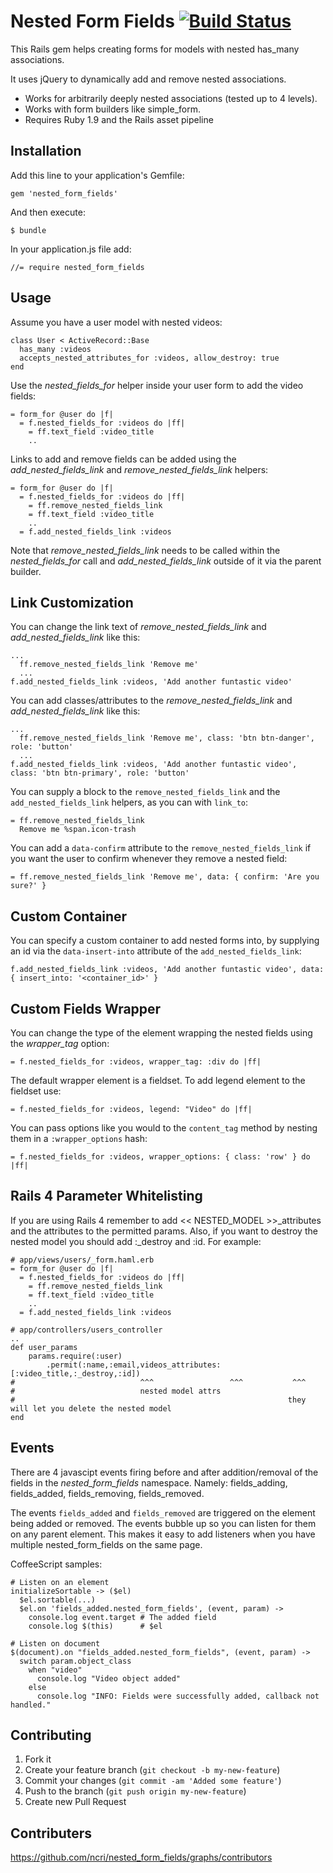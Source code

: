 # Nested Form Fields [![Build Status](https://secure.travis-ci.org/ncri/nested_form_fields.png)](http://travis-ci.org/ncri/nested_form_fields)

This Rails gem helps creating forms for models with nested has_many associations.

It uses jQuery to dynamically add and remove nested associations.

- Works for arbitrarily deeply nested associations (tested up to 4 levels).
- Works with form builders like simple_form.
- Requires Ruby 1.9 and the Rails asset pipeline



## Installation

Add this line to your application's Gemfile:

    gem 'nested_form_fields'

And then execute:

    $ bundle

In your application.js file add:

    //= require nested_form_fields

## Usage

Assume you have a user model with nested videos:

    class User < ActiveRecord::Base
      has_many :videos
      accepts_nested_attributes_for :videos, allow_destroy: true
    end

Use the *nested_fields_for* helper inside your user form to add the video fields:

    = form_for @user do |f|
      = f.nested_fields_for :videos do |ff|
        = ff.text_field :video_title
        ..

Links to add and remove fields can be added using the *add_nested_fields_link* and *remove_nested_fields_link* helpers:

    = form_for @user do |f|
      = f.nested_fields_for :videos do |ff|
        = ff.remove_nested_fields_link
        = ff.text_field :video_title
        ..
      = f.add_nested_fields_link :videos

Note that *remove_nested_fields_link* needs to be called within the *nested_fields_for* call and *add_nested_fields_link* outside of it via the parent builder.

## Link Customization

You can change the link text of *remove_nested_fields_link* and *add_nested_fields_link* like this:

    ...
      ff.remove_nested_fields_link 'Remove me'
      ...
    f.add_nested_fields_link :videos, 'Add another funtastic video'

You can add classes/attributes to the  *remove_nested_fields_link* and *add_nested_fields_link* like this:

    ...
      ff.remove_nested_fields_link 'Remove me', class: 'btn btn-danger', role: 'button'
      ...
    f.add_nested_fields_link :videos, 'Add another funtastic video', class: 'btn btn-primary', role: 'button'
    
You can supply a block to the `remove_nested_fields_link` and the `add_nested_fields_link` helpers, as you can with `link_to`:

```haml
= ff.remove_nested_fields_link
  Remove me %span.icon-trash
```

You can add a `data-confirm` attribute to the `remove_nested_fields_link` if you want the user to confirm whenever they remove a nested field: 

```haml
= ff.remove_nested_fields_link 'Remove me', data: { confirm: 'Are you sure?' }
```

## Custom Container

You can specify a custom container to add nested forms into, by supplying an id via the `data-insert-into` attribute of the `add_nested_fields_link`:

    f.add_nested_fields_link :videos, 'Add another funtastic video', data: { insert_into: '<container_id>' }

## Custom Fields Wrapper

You can change the type of the element wrapping the nested fields using the *wrapper_tag* option:

    = f.nested_fields_for :videos, wrapper_tag: :div do |ff|

The default wrapper element is a fieldset. To add legend element to the fieldset use:

    = f.nested_fields_for :videos, legend: "Video" do |ff|

You can pass options like you would to the `content_tag` method by nesting them in a `:wrapper_options` hash:

    = f.nested_fields_for :videos, wrapper_options: { class: 'row' } do |ff|

## Rails 4 Parameter Whitelisting

If you are using Rails 4 remember to add << NESTED_MODEL >>_attributes and the attributes to the permitted params. 
Also, if you want to destroy the nested model you should add :_destroy and :id.
For example:

    # app/views/users/_form.haml.erb
    = form_for @user do |f|
      = f.nested_fields_for :videos do |ff|
        = ff.remove_nested_fields_link
        = ff.text_field :video_title
        ..
      = f.add_nested_fields_link :videos
      
    # app/controllers/users_controller
    ..
    def user_params
        params.require(:user)
            .permit(:name,:email,videos_attributes:[:video_title,:_destroy,:id])
    #                            ^^^                 ^^^           ^^^
    #                            nested model attrs  
    #                                                             they will let you delete the nested model                    
    end

## Events

There are 4 javascipt events firing before and after addition/removal of the fields in the *nested_form_fields* namespace. Namely:
    fields_adding, fields_added, fields_removing, fields_removed.

The events `fields_added` and `fields_removed` are triggered on the element being added or removed. The events bubble up so you can listen for them on any parent element.
This makes it easy to add listeners when you have multiple nested_form_fields on the same page.

CoffeeScript samples:

    # Listen on an element
    initializeSortable -> ($el)
      $el.sortable(...)
      $el.on 'fields_added.nested_form_fields', (event, param) -> 
        console.log event.target # The added field
        console.log $(this)      # $el

    # Listen on document
    $(document).on "fields_added.nested_form_fields", (event, param) ->
      switch param.object_class
        when "video"
          console.log "Video object added"
        else
          console.log "INFO: Fields were successfully added, callback not handled."


## Contributing

1. Fork it
2. Create your feature branch (`git checkout -b my-new-feature`)
3. Commit your changes (`git commit -am 'Added some feature'`)
4. Push to the branch (`git push origin my-new-feature`)
5. Create new Pull Request


## Contributers

https://github.com/ncri/nested_form_fields/graphs/contributors
